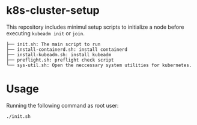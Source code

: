 # k8s-cluster-setup
This repository includes minimul setup scripts to initialize a node before executing `kubeadm init` or `join`.

```
├── init.sh: The main script to run
├── install-containerd.sh: install containerd
├── install-kubeadm.sh: install kubeadm
├── preflight.sh: preflight check script
└── sys-util.sh: Open the neccessary system utilities for kubernetes.
```

# Usage
Running the following command as root user:

``` sh
./init.sh
```